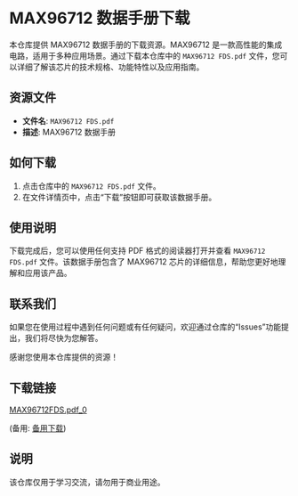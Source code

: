 # MAX96712 数据手册下载

本仓库提供 MAX96712 数据手册的下载资源。MAX96712 是一款高性能的集成电路，适用于多种应用场景。通过下载本仓库中的 `MAX96712 FDS.pdf` 文件，您可以详细了解该芯片的技术规格、功能特性以及应用指南。

## 资源文件

- **文件名**: `MAX96712 FDS.pdf`
- **描述**: MAX96712 数据手册

## 如何下载

1. 点击仓库中的 `MAX96712 FDS.pdf` 文件。
2. 在文件详情页中，点击“下载”按钮即可获取该数据手册。

## 使用说明

下载完成后，您可以使用任何支持 PDF 格式的阅读器打开并查看 `MAX96712 FDS.pdf` 文件。该数据手册包含了 MAX96712 芯片的详细信息，帮助您更好地理解和应用该产品。

## 联系我们

如果您在使用过程中遇到任何问题或有任何疑问，欢迎通过仓库的“Issues”功能提出，我们将尽快为您解答。

感谢您使用本仓库提供的资源！

## 下载链接
[MAX96712FDS.pdf_0](https://pan.quark.cn/s/84a9eab9b0a2) 

(备用: [备用下载](https://pan.baidu.com/s/1tPR-Oga-i3VOfq_Mk_mU9g?pwd=3ct5))

## 说明

该仓库仅用于学习交流，请勿用于商业用途。
